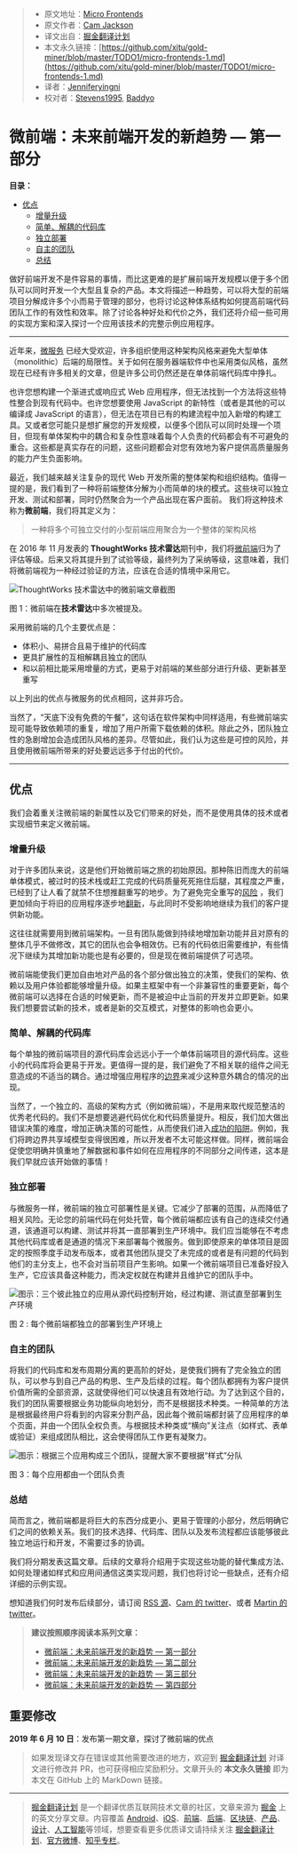 > * 原文地址：[Micro Frontends](https://martinfowler.com/articles/micro-frontends.html)
> * 原文作者：[Cam Jackson](https://camjackson.net/)
> * 译文出自：[掘金翻译计划](https://github.com/xitu/gold-miner)
> * 本文永久链接：[https://github.com/xitu/gold-miner/blob/master/TODO1/micro-frontends-1.md](https://github.com/xitu/gold-miner/blob/master/TODO1/micro-frontends-1.md)
> * 译者：[Jenniferyingni](https://github.com/Jenniferyingni)
> * 校对者：[Stevens1995](https://github.com/Stevens1995), [Baddyo](https://github.com/Baddyo)

# 微前端：未来前端开发的新趋势 — 第一部分

**目录：**

* [优点](#优点)
    * [增量升级](#增量升级)
    * [简单、解耦的代码库](#简单解耦的代码库)
    * [独立部署](#独立部署)
    * [自主的团队](#自主的团队)
    * [总结](#总结)

做好前端开发不是件容易的事情，而比这更难的是扩展前端开发规模以便于多个团队可以同时开发一个大型且复杂的产品。本文将描述一种趋势，可以将大型的前端项目分解成许多个小而易于管理的部分，也将讨论这种体系结构如何提高前端代码团队工作的有效性和效率。除了讨论各种好处和代价之外，我们还将介绍一些可用的实现方案和深入探讨一个应用该技术的完整示例应用程序。

* * *

近年来，[微服务](https://martinfowler.com/articles/microservices.html) 已经大受欢迎，许多组织使用这种架构风格来避免大型单体（monolithic）后端的局限性。关于如何在服务器端软件中也采用类似风格，虽然现在已经有许多相关的文章，但是许多公司仍然还是在单体前端代码库中挣扎。

也许您想构建一个渐进式或响应式 Web 应用程序，但无法找到一个方法将这些特性整合到现有代码中。也许您想要使用 JavaScript 的新特性（或者是其他的可以编译成 JavaScript 的语言），但无法在项目已有的构建流程中加入新增的构建工具。又或者您可能只是想扩展您的开发规模，以便多个团队可以同时处理一个项目，但现有单体架构中的耦合和复杂性意味着每个人负责的代码都会有不可避免的重合。这些都是真实存在的问题，这些问题都会对您有效地为客户提供高质量服务的能力产生负面影响。

最近，我们越来越关注复杂的现代 Web 开发所需的整体架构和组织结构。值得一提的是，我们看到了一种将前端整体分解为小而简单的块的模式。这些块可以独立开发、测试和部署，同时仍然聚合为一个产品出现在客户面前。 我们将这种技术称为**微前端**，我们将其定义为：

> 一种将多个可独立交付的小型前端应用聚合为一个整体的架构风格

在 2016 年 11 月发表的 **ThoughtWorks 技术雷达**期刊中，我们将[微前端](https://www.thoughtworks.com/radar/techniques/micro-frontends)归为了评估等级。后来又将其提升到了试验等级，最终列为了采纳等级，这意味着，我们将微前端视为一种经过验证的方法，应该在合适的情境中采用它。

![**ThoughtWorks 技术雷达**中的微前端文章截图](https://martinfowler.com/articles/micro-frontends/radar.png)

图 1：微前端在**技术雷达**中多次被提及。

采用微前端的几个主要优点是：

* 体积小、易拼合且易于维护的代码库
* 更具扩展性的互相解耦且独立的团队
* 和以前相比能采用增量的方式，更易于对前端的某些部分进行升级、更新甚至重写

以上列出的优点与微服务的优点相同，这并非巧合。

当然了，“天底下没有免费的午餐”，这句话在软件架构中同样适用，有些微前端实现可能导致依赖项的重复，增加了用户所需下载依赖的体积。除此之外，团队独立性的急剧增加会造成团队风格的差异。尽管如此，我们认为这些是可控的风险，并且使用微前端所带来的好处要远远多于付出的代价。

* * *

## 优点

我们会着重关注微前端的新属性以及它们带来的好处，而不是使用具体的技术或者实现细节来定义微前端。

### 增量升级

对于许多团队来说，这是他们开始微前端之旅的初始原因。那种陈旧而庞大的前端单体模式，被过时的技术栈或赶工完成的代码质量死死拖住后腿，其程度之严重，已经到了让人看了就禁不住想推翻重写的地步。为了避免完全重写的[风险](https://www.joelonsoftware.com/2000/04/06/things-you-should-never-do-part-i/) ，我们更加倾向于将旧的应用程序逐步地[翻新](https://martinfowler.com/bliki/StranglerApplication.html)，与此同时不受影响地继续为我们的客户提供新功能。

这往往就需要用到微前端架构。一旦有团队能做到持续地增加新功能并且对原有的整体几乎不做修改，其它的团队也会争相效仿。已有的代码依旧需要维护，有些情况下继续为其增加新功能也是有必要的，但是现在微前端提供了可选项。

微前端能使我们更加自由地对产品的各个部分做出独立的决策，使我们的架构、依赖以及用户体验都能够增量升级。如果主框架中有一个非兼容性的重要更新，每个微前端可以选择在合适的时候更新，而不是被迫中止当前的开发并立即更新。如果我们想要尝试新的技术，或者是新的交互模式，对整体的影响也会更小。

### 简单、解耦的代码库

每个单独的微前端项目的源代码库会远远小于一个单体前端项目的源代码库。这些小的代码库将会更易于开发。更值得一提的是，我们避免了不相关联的组件之间无意造成的不适当的耦合。通过增强应用程序的[边界](https://martinfowler.com/bliki/BoundedContext.html)来减少这种意外耦合的情况的出现。

当然了，一个独立的、高级的架构方式（例如微前端），不是用来取代规范整洁的优秀老代码的。我们不是想要逃避代码优化和代码质量提升。相反，我们加大做出错误决策的难度，增加正确决策的可能性，从而使我们进入[成功的陷阱](https://blog.codinghorror.com/falling-into-the-pit-of-success/)。例如，我们将跨边界共享域模型变得很困难，所以开发者不太可能这样做。同样，微前端会促使您明确并慎重地了解数据和事件如何在应用程序的不同部分之间传递，这本是我们早就应该开始做的事情！

### 独立部署

与微服务一样，微前端的独立可部署性是关键。它减少了部署的范围，从而降低了相关风险。无论您的前端代码在何处托管，每个微前端都应该有自己的连续交付通道，该通道可以构建、测试并将其一直部署到生产环境中。我们应当能够在不考虑其他代码库或者是通道的情况下来部署每个微服务。做到即使原来的单体项目是固定的按照季度手动发布版本，或者其他团队提交了未完成的或者是有问题的代码到他们的主分支上，也不会对当前项目产生影响。如果一个微前端项目已准备好投入生产，它应该具备这种能力，而决定权就在构建并且维护它的团队手中。

![图示：三个彼此独立的应用从源代码控制开始，经过构建、测试直至部署到生产环境](https://martinfowler.com/articles/micro-frontends/deployment.png)

图 2 : 每个微前端都独立的部署到生产环境上

### 自主的团队

将我们的代码库和发布周期分离的更高阶的好处，是使我们拥有了完全独立的团队，可以参与到自己产品的构思、生产及后续的过程。每个团队都拥有为客户提供价值所需的全部资源，这就使得他们可以快速且有效地行动。为了达到这个目的，我们的团队需要根据业务功能纵向地划分，而不是根据技术种类。一种简单的方法是根据最终用户将看到的内容来分割产品，因此每个微前端都封装了应用程序的单个页面，并由一个团队全权负责。与根据技术种类或“横向”关注点（如样式、表单或验证）来组成团队相比，这会使得团队工作更有凝聚力。

![图示：根据三个应用构成三个团队，提醒大家不要根据“样式”分队](https://martinfowler.com/articles/micro-frontends/horizontal.png)

图 3：每个应用都由一个团队负责

### 总结

简而言之，微前端都是将巨大的东西分成更小、更易于管理的小部分，然后明确它们之间的依赖关系。我们的技术选择、代码库、团队以及发布流程都应该能够彼此独立地运行和开发，不需要过多的协调。

我们将分期发表这篇文章。后续的文章将介绍用于实现这些功能的替代集成方法、如何处理诸如样式和应用间通信这类实现问题，我们也将讨论一些缺点，还有介绍详细的示例实现。

想知道我们何时发布后续部分，请订阅 [RSS 源](https://martinfowler.com/feed.atom)、[Cam 的 twitter](https://twitter.com/thecamjackson)、或者 [Martin 的 twitter](https://twitter.com/martinfowler)。

> **建议按照顺序阅读本系列文章：**
>
> * [微前端：未来前端开发的新趋势 — 第一部分](https://github.com/xitu/gold-miner/blob/master/TODO1/micro-frontends-1.md)
> * [微前端：未来前端开发的新趋势 — 第二部分](https://github.com/xitu/gold-miner/blob/master/TODO1/micro-frontends-2.md)
> * [微前端：未来前端开发的新趋势 — 第三部分](https://github.com/xitu/gold-miner/blob/master/TODO1/micro-frontends-3.md)
> * [微前端：未来前端开发的新趋势 — 第四部分](https://github.com/xitu/gold-miner/blob/master/TODO1/micro-frontends-4.md)

## 重要修改

**2019 年 6 月 10 日**：发布第一期文章，探讨了微前端的优点

> 如果发现译文存在错误或其他需要改进的地方，欢迎到 [掘金翻译计划](https://github.com/xitu/gold-miner) 对译文进行修改并 PR，也可获得相应奖励积分。文章开头的 **本文永久链接** 即为本文在 GitHub 上的 MarkDown 链接。

---

> [掘金翻译计划](https://github.com/xitu/gold-miner) 是一个翻译优质互联网技术文章的社区，文章来源为 [掘金](https://juejin.im) 上的英文分享文章。内容覆盖 [Android](https://github.com/xitu/gold-miner#android)、[iOS](https://github.com/xitu/gold-miner#ios)、[前端](https://github.com/xitu/gold-miner#前端)、[后端](https://github.com/xitu/gold-miner#后端)、[区块链](https://github.com/xitu/gold-miner#区块链)、[产品](https://github.com/xitu/gold-miner#产品)、[设计](https://github.com/xitu/gold-miner#设计)、[人工智能](https://github.com/xitu/gold-miner#人工智能)等领域，想要查看更多优质译文请持续关注 [掘金翻译计划](https://github.com/xitu/gold-miner)、[官方微博](http://weibo.com/juejinfanyi)、[知乎专栏](https://zhuanlan.zhihu.com/juejinfanyi)。

